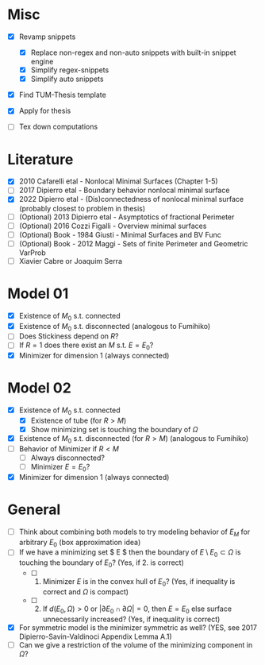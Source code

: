 # Misc
- [x] Revamp snippets
  - [x] Replace non-regex and non-auto snippets with built-in snippet engine 
  - [x] Simplify regex-snippets
  - [x] Simplify auto snippets  
- [x] Find TUM-Thesis template
- [x] Apply for thesis
- [ ] Tex down computations


# Literature 
- [x] 2010 Cafarelli etal - Nonlocal Minimal Surfaces (Chapter 1-5)
- [ ] 2017 Dipierro etal - Boundary behavior nonlocal minimal surface
- [x] 2022 Dipierro etal - (Dis)connectedness of nonlocal minimal surface (probably
      closest to problem in thesis)
- [ ] (Optional) 2013 Dipierro etal - Asymptotics of fractional Perimeter
- [ ] (Optional) 2016 Cozzi Figalli - Overview minimal surfaces
- [ ] (Optional) Book - 1984 Giusti - Minimal Surfaces and BV Func
- [ ] (Optional) Book - 2012 Maggi - Sets of finite Perimeter and Geometric VarProb
- [ ] Xiavier Cabre or Joaquim Serra

# Model 01
- [x] Existence of $M_0$ s.t. connected
- [x] Existence of $M_0$ s.t. disconnected (analogous to Fumihiko)
- [ ] Does Stickiness depend on $R$?
- [ ] If $R = 1$ does there exist an $M$ s.t. $E = E_0$?
- [x] Minimizer for dimension $1$ (always connected)

# Model 02 
- [x] Existence of $M_0$ s.t. connected
  - [x] Existence of tube (for $R > M$)
  - [x] Show minimizing set is touching the boundary of $\Omega$ 
- [x] Existence of $M_0$ s.t. disconnected (for $R > M$) (analogous to Fumihiko)
- [ ] Behavior of Minimizer if $R < M$
  - [ ] Always disconnected?
  - [ ] Minimizer $E = E_0$?
- [x] Minimizer for dimension $1$ (always connected)

# General
- [ ] Think about combining both models to try modeling behavior of $E_M$ for arbitrary
  $E_0$ (box approximation idea)
- [ ] If we have a minimizing set $ E $ then the boundary of $E \setminus E_0 \subset \Omega$ is touching the boundary of $E_0$? (Yes, if 2. is correct)
  - [ ] 1. Minimizer $E$ is in the convex hull of $E_0$? (Yes, if inequality is
    correct and $\Omega$ is compact)
  - [ ] 2. If $d(E_0, \Omega) > 0$ or $\lvert \partial E_0 \cap \partial \Omega \rvert = 0$, then $E = E_0$ else surface unnecessarily increased? (Yes, if inequality is correct) 
- [x] For symmetric model is the minimizer symmetric as well? (YES, see 2017
  Dipierro-Savin-Valdinoci Appendix Lemma A.1)
- [ ] Can we give a restriction of the volume of the minimizing component in $\Omega$?